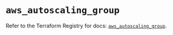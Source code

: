 # `aws_autoscaling_group`

Refer to the Terraform Registry for docs: [`aws_autoscaling_group`](https://registry.terraform.io/providers/hashicorp/aws/5.64.0/docs/resources/autoscaling_group).
